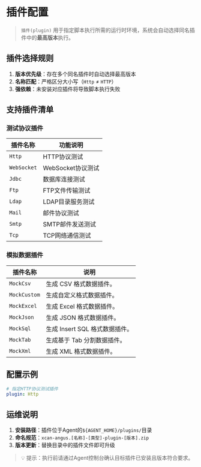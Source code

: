 # 插件配置

> `插件(plugin)` 用于指定脚本执行所需的运行时环境，系统会自动选择同名插件中的**最高版本**执行。

## 插件选择规则
1. **版本优先级**：存在多个同名插件时自动选择最高版本
2. **名称匹配**：严格区分大小写（`Http` ≠ `HTTP`）
3. **强依赖**：未安装对应插件将导致脚本执行失败

## 支持插件清单

### 测试协议插件
| 插件名称     | 功能说明               |
|--------------|------------------------|
| `Http`       | HTTP协议测试           |
| `WebSocket`  | WebSocket协议测试      |
| `Jdbc`       | 数据库连接测试         |
| `Ftp`        | FTP文件传输测试        |
| `Ldap`       | LDAP目录服务测试       |
| `Mail`       | 邮件协议测试           |
| `Smtp`       | SMTP邮件发送测试       |
| `Tcp`        | TCP网络通信测试        |

### 模拟数据插件
| 插件名称     | 说明                           |
| ------------ | ------------------------------ |
| `MockCsv`    | 生成 CSV 格式数据插件。        |
| `MockCustom` | 生成自定义格式数据插件。       |
| `MockExcel`  | 生成 Excel 格式数据插件。      |
| `MockJson`   | 生成 JSON 格式数据插件。       |
| `MockSql`    | 生成 Insert SQL 格式数据插件。 |
| `MockTab`    | 生成基于 Tab 分割数据插件。    |
| `MockXml`    | 生成 XML 格式数据插件。        |

## 配置示例

```yaml
# 指定HTTP协议测试插件
plugin: Http
```

## 运维说明
1. **安装路径**：插件位于Agent的`${AGENT_HOME}/plugins/`目录
2. **命名规范**：`xcan-angus.[名称]-[类型]-plugin-[版本].zip`
3. **版本更新**：替换目录中的插件文件即可升级

> 💡 提示：执行前请通过Agent控制台确认目标插件已安装且版本符合要求。
